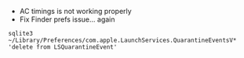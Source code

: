 * AC timings is not working properly
* Fix Finder prefs issue... again

```
sqlite3 ~/Library/Preferences/com.apple.LaunchServices.QuarantineEventsV* 'delete from LSQuarantineEvent'
```
